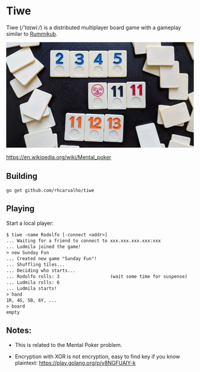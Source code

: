 # Tiwe

Tiwe (*/'taɪwiː/*) is a distributed multiplayer board game with a gameplay
similar to [Rummikub](https://en.wikipedia.org/wiki/Rummikub).

![Tiles](tiles.jpg)

https://en.wikipedia.org/wiki/Mental_poker

## Building

```
go get github.com/rhcarvalho/tiwe
```

## Playing

Start a local player:

```
$ tiwe -name Rodolfo [-connect <addr>]
... Waiting for a friend to connect to xxx.xxx.xxx.xxx:xxx
... Ludmila joined the game!
> new Sunday Fun
... Created new game "Sunday Fun"!
... Shuffling tiles...
... Deciding who starts...
... Rodolfo rolls: 3                   (wait some time for suspense)
... Ludmila rolls: 6
... Ludmila starts!
> hand
1R, 4G, 5B, 6Y, ...
> board
empty
```


## Notes:

- This is related to the Mental Poker problem.

- Encryption with XOR is not encryption, easy to find key if you know plaintext: https://play.golang.org/p/v8NGFUAlY-k

